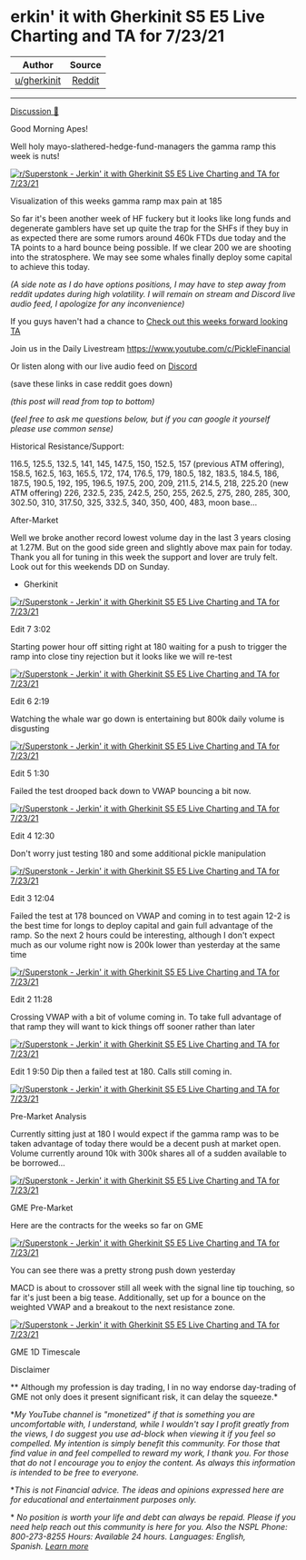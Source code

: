 erkin' it with Gherkinit S5 E5 Live Charting and TA for 7/23/21
===============================================================

| Author      | Source | 
|  :----:     |    :----:   |        
| [u/gherkinit](https://www.reddit.com/user/gherkinit/) | [Reddit](https://www.reddit.com/r/Superstonk/comments/oq1ij5/jerkin_it_with_gherkinit_s5_e5_live_charting_and/) |

---

[Discussion 🦍](https://www.reddit.com/r/Superstonk/search?q=flair_name%3A%22Discussion%20%F0%9F%A6%8D%22&restrict_sr=1)

Good Morning Apes!

Well holy mayo-slathered-hedge-fund-managers the gamma ramp this week is nuts!

[![r/Superstonk - Jerkin' it with Gherkinit S5 E5 Live Charting and TA for 7/23/21](https://preview.redd.it/ygs2dxqwfyc71.png?width=2278&format=png&auto=webp&s=416d62d1524e36e050c4ce3e382b10dd6907d8f4)](https://preview.redd.it/ygs2dxqwfyc71.png?width=2278&format=png&auto=webp&s=416d62d1524e36e050c4ce3e382b10dd6907d8f4)

Visualization of this weeks gamma ramp max pain at 185

So far it's been another week of HF fuckery but it looks like long funds and degenerate gamblers have set up quite the trap for the SHFs if they buy in as expected there are some rumors around 460k FTDs due today and the TA points to a hard bounce being possible. If we clear 200 we are shooting into the stratosphere. We may see some whales finally deploy some capital to achieve this today.

*(A side note as I do have options positions, I may have to step away from reddit updates during high volatility. I will remain on stream and Discord live audio feed, I apologize for any inconvenience)*

If you guys haven't had a chance to [Check out this weeks forward looking TA](https://www.reddit.com/r/Superstonk/comments/on0b81/jerkin_it_with_gherkinit_forward_looking_ta_for/)

Join us in the Daily Livestream <https://www.youtube.com/c/PickleFinancial>

Or listen along with our live audio feed on [Discord](https://discord.gg/HbqnUVsSrH)

(save these links in case reddit goes down)

*(this post will read from top to bottom)*

(*feel free to ask me questions below, but if you can google it yourself please use common sense)*

Historical Resistance/Support:

116.5, 125.5, 132.5, 141, 145, 147.5, 150, 152.5, 157 (previous ATM offering), 158.5, 162.5, 163, 165.5, 172, 174, 176.5, 179, 180.5, 182, 183.5, 184.5, 186, 187.5, 190.5, 192, 195, 196.5, 197.5, 200, 209, 211.5, 214.5, 218, 225.20 (new ATM offering) 226, 232.5, 235, 242.5, 250, 255, 262.5, 275, 280, 285, 300, 302.50, 310, 317.50, 325, 332.5, 340, 350, 400, 483, moon base...

After-Market

Well we broke another record lowest volume day in the last 3 years closing at 1.27M. But on the good side green and slightly above max pain for today. Thank you all for tuning in this week the support and lover are truly felt. Look out for this weekends DD on Sunday.

- Gherkinit

[![r/Superstonk - Jerkin' it with Gherkinit S5 E5 Live Charting and TA for 7/23/21](https://preview.redd.it/fsn430ksq0d71.png?width=719&format=png&auto=webp&s=73dbe6113b4223d93ab5dd4136a34ced115e8904)](https://preview.redd.it/fsn430ksq0d71.png?width=719&format=png&auto=webp&s=73dbe6113b4223d93ab5dd4136a34ced115e8904)

Edit 7 3:02

Starting power hour off sitting right at 180 waiting for a push to trigger the ramp into close tiny rejection but it looks like we will re-test

[![r/Superstonk - Jerkin' it with Gherkinit S5 E5 Live Charting and TA for 7/23/21](https://preview.redd.it/2knzsu92g0d71.png?width=1594&format=png&auto=webp&s=ac706c5b5d919bb60c6be36bfd41be89d78a1e4d)](https://preview.redd.it/2knzsu92g0d71.png?width=1594&format=png&auto=webp&s=ac706c5b5d919bb60c6be36bfd41be89d78a1e4d)

Edit 6 2:19

Watching the whale war go down is entertaining but 800k daily volume is disgusting

[![r/Superstonk - Jerkin' it with Gherkinit S5 E5 Live Charting and TA for 7/23/21](https://preview.redd.it/8fb7cey980d71.png?width=1590&format=png&auto=webp&s=6eecea5e76062ce6fb59d21a7a90386550f54957)](https://preview.redd.it/8fb7cey980d71.png?width=1590&format=png&auto=webp&s=6eecea5e76062ce6fb59d21a7a90386550f54957)

Edit 5 1:30

Failed the test drooped back down to VWAP bouncing a bit now.

[![r/Superstonk - Jerkin' it with Gherkinit S5 E5 Live Charting and TA for 7/23/21](https://preview.redd.it/f3tl5zz9zzc71.png?width=1598&format=png&auto=webp&s=314b2bf2f27e9cc99a87523bc8f8575d69ada06e)](https://preview.redd.it/f3tl5zz9zzc71.png?width=1598&format=png&auto=webp&s=314b2bf2f27e9cc99a87523bc8f8575d69ada06e)

Edit 4 12:30

Don't worry just testing 180 and some additional pickle manipulation

[![r/Superstonk - Jerkin' it with Gherkinit S5 E5 Live Charting and TA for 7/23/21](https://preview.redd.it/ju9l79yrozc71.png?width=1592&format=png&auto=webp&s=2fc7cd58cac91f821764266c581f97da3265f7a1)](https://preview.redd.it/ju9l79yrozc71.png?width=1592&format=png&auto=webp&s=2fc7cd58cac91f821764266c581f97da3265f7a1)

Edit 3 12:04

Failed the test at 178 bounced on VWAP and coming in to test again 12-2 is the best time for longs to deploy capital and gain full advantage of the ramp. So the next 2 hours could be interesting, although I don't expect much as our volume right now is 200k lower than yesterday at the same time

[![r/Superstonk - Jerkin' it with Gherkinit S5 E5 Live Charting and TA for 7/23/21](https://preview.redd.it/j861mykbkzc71.png?width=1380&format=png&auto=webp&s=01e666235a6a0833c2f53ab316e965d8d78f8fc8)](https://preview.redd.it/j861mykbkzc71.png?width=1380&format=png&auto=webp&s=01e666235a6a0833c2f53ab316e965d8d78f8fc8)

Edit 2 11:28

Crossing VWAP with a bit of volume coming in. To take full advantage of that ramp they will want to kick things off sooner rather than later

[![r/Superstonk - Jerkin' it with Gherkinit S5 E5 Live Charting and TA for 7/23/21](https://preview.redd.it/lc5hv3wrdzc71.png?width=1590&format=png&auto=webp&s=194a28ae6333e83e5e7c97f818eda8ec56c7586c)](https://preview.redd.it/lc5hv3wrdzc71.png?width=1590&format=png&auto=webp&s=194a28ae6333e83e5e7c97f818eda8ec56c7586c)

Edit 1 9:50 Dip then a failed test at 180. Calls still coming in.

[![r/Superstonk - Jerkin' it with Gherkinit S5 E5 Live Charting and TA for 7/23/21](https://preview.redd.it/s7k9pwbdwyc71.png?width=1589&format=png&auto=webp&s=934bea23e3a01fe5bea46842caa178fb9eb69a4c)](https://preview.redd.it/s7k9pwbdwyc71.png?width=1589&format=png&auto=webp&s=934bea23e3a01fe5bea46842caa178fb9eb69a4c)

Pre-Market Analysis

Currently sitting just at 180 I would expect if the gamma ramp was to be taken advantage of today there would be a decent push at market open. Volume currently around 10k with 300k shares all of a sudden available to be borrowed...

[![r/Superstonk - Jerkin' it with Gherkinit S5 E5 Live Charting and TA for 7/23/21](https://preview.redd.it/7qd6prizhyc71.png?width=1596&format=png&auto=webp&s=50c12aa30d44e1a0d0fad175e977944c1c52e12f)](https://preview.redd.it/7qd6prizhyc71.png?width=1596&format=png&auto=webp&s=50c12aa30d44e1a0d0fad175e977944c1c52e12f)

GME Pre-Market

Here are the contracts for the weeks so far on GME

[![r/Superstonk - Jerkin' it with Gherkinit S5 E5 Live Charting and TA for 7/23/21](https://preview.redd.it/7nj73of6iyc71.png?width=362&format=png&auto=webp&s=a339a0cc26d7f5e130f7161919893c3cd7332f43)](https://preview.redd.it/7nj73of6iyc71.png?width=362&format=png&auto=webp&s=a339a0cc26d7f5e130f7161919893c3cd7332f43)

You can see there was a pretty strong push down yesterday

MACD is about to crossover still all week with the signal line tip touching, so far it's just been a big tease. Additionally, set up for a bounce on the weighted VWAP and a breakout to the next resistance zone.

[![r/Superstonk - Jerkin' it with Gherkinit S5 E5 Live Charting and TA for 7/23/21](https://preview.redd.it/wuf9lem1jyc71.png?width=2456&format=png&auto=webp&s=73a9eb87761a503c253414c727721cacdc19f000)](https://preview.redd.it/wuf9lem1jyc71.png?width=2456&format=png&auto=webp&s=73a9eb87761a503c253414c727721cacdc19f000)

GME 1D Timescale

Disclaimer

** Although my profession is day trading, I in no way endorse day-trading of GME not only does it present significant risk, it can delay the squeeze.*

**My YouTube channel is "monetized" if that is something you are uncomfortable with, I understand, while I wouldn't say I profit greatly from the views, I do suggest you use ad-block when viewing it if you feel so compelled.* *My intention is simply benefit this community. For those that find value in and feel compelled to reward my work, I thank you. For those that do not I encourage you to enjoy the content. As always this information is intended to be free to everyone.*

**This is not Financial advice. The ideas and opinions expressed here are for educational and entertainment purposes only.*

* *No position is worth your life and debt can always be repaid. Please if you need help reach out this community is here for you. Also the NSPL Phone: 800-273-8255 Hours: Available 24 hours. Languages: English, Spanish.* [*Learn more*](https://suicidepreventionlifeline.org/)
